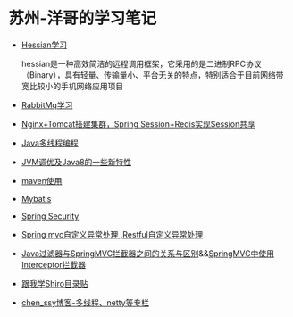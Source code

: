 # 苏州-洋哥的学习笔记

- [Hessian学习](https://github.com/hy1404381881/hy1404381881.github.io/blob/master/Hessian/Hessian.md)
 
     hessian是一种高效简洁的远程调用框架，它采用的是二进制RPC协议（Binary），具有轻量、传输量小、平台无关的特点，特别适合于目前网络带宽比较小的手机网络应用项目

- [RabbitMq学习](https://github.com/hy1404381881/hy1404381881.github.io/blob/master/RabbitMQ/RabbitMQ.md)

- [Nginx+Tomcat搭建集群，Spring Session+Redis实现Session共享](https://github.com/hy1404381881/hy1404381881.github.io/blob/master/Nginx%2BTomcat%E6%90%AD%E5%BB%BA%E9%9B%86%E7%BE%A4%EF%BC%8CSpring%20Session%2BRedis%E5%AE%9E%E7%8E%B0Session%E5%85%B1%E4%BA%AB/Nginx%2BRedis%2BTomcat%E5%AE%9E%E7%8E%B0%E8%B4%9F%E8%BD%BD%E5%9D%87%E8%A1%A1%E5%92%8CSession%E5%85%B1%E4%BA%AB.md)

- [Java多线程编程](https://github.com/hy1404381881/hy1404381881.github.io/blob/master/Java%E5%A4%9A%E7%BA%BF%E7%A8%8B%E7%BC%96%E7%A8%8B/Java%E5%A4%9A%E7%BA%BF%E7%A8%8B%E7%BC%96%E7%A8%8B.md)

- [JVM调优及Java8的一些新特性](https://github.com/hy1404381881/hy1404381881.github.io/blob/master/JVM%E7%B3%BB%E5%88%97/JVM%E8%B0%83%E4%BC%98%E7%B3%BB%E5%88%97.md)

- [maven使用](https://github.com/hy1404381881/hy1404381881.github.io/blob/master/Maven/Maven%E5%AD%A6%E4%B9%A0.md)

- [Mybatis](https://github.com/hy1404381881/hy1404381881.github.io/blob/master/MyBatis/MyBatis.md)

- [Spring Security](https://github.com/hy1404381881/hy1404381881.github.io/blob/master/Spring%20Security/Spring%20Security.md)

- [Spring mvc自定义异常处理 ,Restful自定义异常处理](https://github.com/hy1404381881/hy1404381881.github.io/blob/master/Spring-%E5%BC%82%E5%B8%B8%E5%A4%84%E7%90%86/spring-exception.md)

- [Java过滤器与SpringMVC拦截器之间的关系与区别](http://blog.csdn.net/chenleixing/article/details/44573495)&&[SpringMVC中使用Interceptor拦截器](http://elim.iteye.com/blog/1750680)

- [跟我学Shiro目录贴](http://jinnianshilongnian.iteye.com/blog/2018398)

- [chen_ssy博客-多线程、netty等专栏](http://cmsblogs.com/)